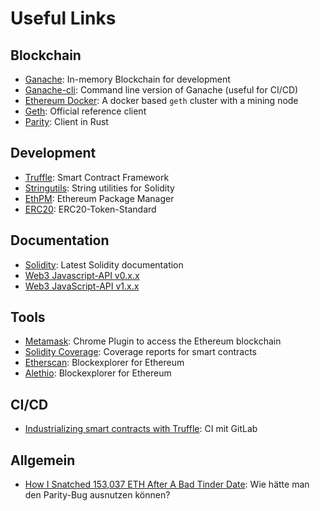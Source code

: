 # Useful Links

## Blockchain
 - [Ganache](https://www.trufflesuite.com/ganache): In-memory Blockchain for development
 - [Ganache-cli](https://github.com/trufflesuite/ganache-cli): Command line version of Ganache (useful for CI/CD)
 - [Ethereum Docker](https://github.com/froid1911/ethereum-docker): A docker based `geth` cluster with a mining node
 - [Geth](https://github.com/ethereum/go-ethereum): Official reference client
 - [Parity](https://parity.io/parity.html): Client in Rust

## Development
 - [Truffle](http://truffleframework.com/): Smart Contract Framework
 - [Stringutils](https://github.com/Arachnid/solidity-stringutils): String utilities for Solidity
 - [EthPM](https://www.ethpm.com/): Ethereum Package Manager
 - [ERC20](https://theethereum.wiki/w/index.php/ERC20_Token_Standard): ERC20-Token-Standard

## Documentation
 - [Solidity](http://solidity.readthedocs.io/en/develop/index.html): Latest Solidity documentation
 - [Web3 Javascript-API v0.x.x](https://github.com/ethereum/wiki/wiki/JavaScript-API)
 - [Web3 JavaScript-API v1.x.x](https://web3js.readthedocs.io/en/1.0/index.html)

## Tools
 - [Metamask](https://metamask.io/): Chrome Plugin to access the Ethereum blockchain
 - [Solidity Coverage](https://www.npmjs.com/package/solidity-coverage): Coverage reports for smart contracts
 - [Etherscan](https://etherscan.io): Blockexplorer for Ethereum
 - [Alethio](https://aleth.io): Blockexplorer for Ethereum

## CI/CD
 - [Industrializing smart contracts with Truffle](https://www.ekino.com/industrializing-smart-contracts-with-truffle/): CI mit GitLab

## Allgemein
 - [How I Snatched 153,037 ETH After A Bad Tinder Date](https://medium.com/@rtaylor30/how-i-snatched-your-153-037-eth-after-a-bad-tinder-date-d1d84422a50b): Wie hätte man den Parity-Bug ausnutzen können?
